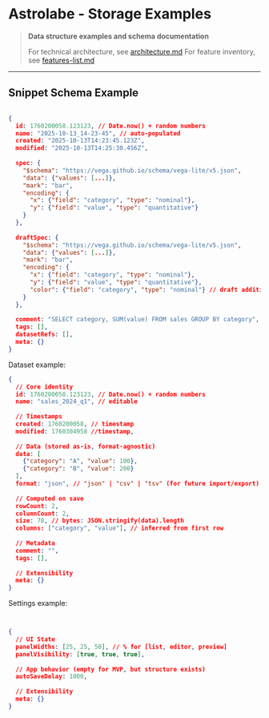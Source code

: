 # Astrolabe - Storage Examples

> **Data structure examples and schema documentation**
>
> For technical architecture, see [architecture.md](architecture.md)
> For feature inventory, see [features-list.md](features-list.md)

---

## Snippet Schema Example 
```json

{
  id: 1760200058.123123, // Date.now() + random numbers
  name: "2025-10-13_14-23-45", // auto-populated 
  created: "2025-10-13T14:23:45.123Z",
  modified: "2025-10-13T14:25:30.456Z",
  
  spec: {
    "$schema": "https://vega.github.io/schema/vega-lite/v5.json",
    "data": {"values": [...]},
    "mark": "bar",
    "encoding": {
      "x": {"field": "category", "type": "nominal"},
      "y": {"field": "value", "type": "quantitative"}
    }
  },
  
  draftSpec: {
    "$schema": "https://vega.github.io/schema/vega-lite/v5.json",
    "data": {"values": [...]},
    "mark": "bar",
    "encoding": {
      "x": {"field": "category", "type": "nominal"},
      "y": {"field": "value", "type": "quantitative"},
      "color": {"field": "category", "type": "nominal"} // draft addition
    }
  },
  
  comment: "SELECT category, SUM(value) FROM sales GROUP BY category",
  tags: [],
  datasetRefs: [],
  meta: {}
}
```


Dataset example: 

```json
{
  // Core identity
  id: 1760200058.123123, // Date.now() + random numbers
  name: "sales_2024_q1", // editable
  
  // Timestamps
  created: 1760200058, // timestamp
  modified: 1760304958 //timestamp,
  
  // Data (stored as-is, format-agnostic)
  data: [
    {"category": "A", "value": 100},
    {"category": "B", "value": 200}
  ],
  format: "json", // "json" | "csv" | "tsv" (for future import/export)
  
  // Computed on save
  rowCount: 2,
  columnCount: 2,
  size: 78, // bytes: JSON.stringify(data).length
  columns: ["category", "value"], // inferred from first row
  
  // Metadata
  comment: "",
  tags: [],
  
  // Extensibility
  meta: {}
}

```

Settings example: 

```json


{
  // UI State
  panelWidths: [25, 25, 50], // % for [list, editor, preview]
  panelVisibility: [true, true, true],
  
  // App behavior (empty for MVP, but structure exists)
  autoSaveDelay: 1000,
  
  // Extensibility
  meta: {}
}
```
